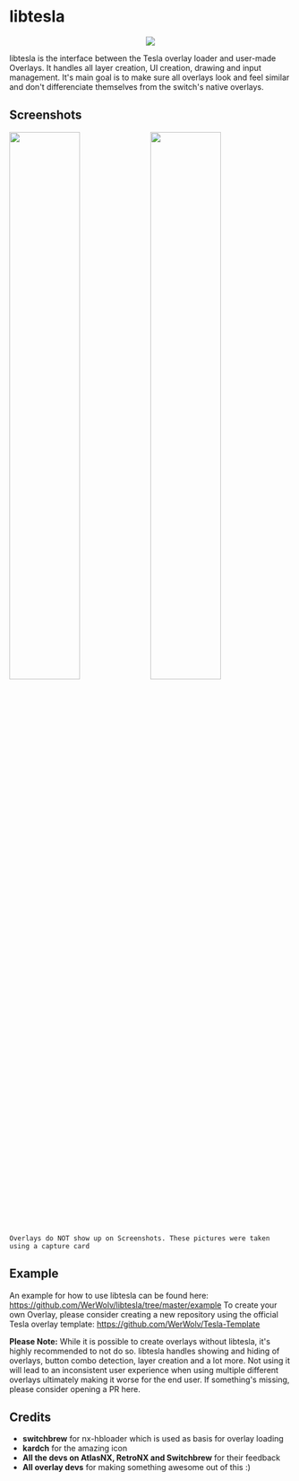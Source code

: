 # libtesla

<p align="center">
  <img src="https://i.imgur.com/fhwyjbd.png">
</p>

libtesla is the interface between the Tesla overlay loader and user-made Overlays. It handles all layer creation, UI creation, drawing and input management.
It's main goal is to make sure all overlays look and feel similar and don't differenciate themselves from the switch's native overlays.

## Screenshots

<div>
    <img src="https://i.imgur.com/jJpxYjb.jpg" style="width: 50%; float: center">
    <img src="https://i.imgur.com/nBUc7ps.jpg" style="width: 50%; float: right">
</div>

`Overlays do NOT show up on Screenshots. These pictures were taken using a capture card`

## Example

An example for how to use libtesla can be found here: https://github.com/WerWolv/libtesla/tree/master/example
To create your own Overlay, please consider creating a new repository using the official Tesla overlay template: https://github.com/WerWolv/Tesla-Template

**Please Note:** While it is possible to create overlays without libtesla, it's highly recommended to not do so. libtesla handles showing and hiding of overlays, button combo detection, layer creation and a lot more. Not using it will lead to an inconsistent user experience when using multiple different overlays ultimately making it worse for the end user. If something's missing, please consider opening a PR here.

## Credits

- **switchbrew** for nx-hbloader which is used as basis for overlay loading
- **kardch** for the amazing icon
- **All the devs on AtlasNX, RetroNX and Switchbrew** for their feedback
- **All overlay devs** for making something awesome out of this :)

